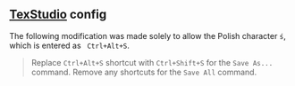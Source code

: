 ## [TexStudio](https://www.texstudio.org/) config

The following modification was made solely to allow the Polish character `ś`, which is entered as ` Ctrl+Alt+S`.
> Replace `Ctrl+Alt+S` shortcut with `Ctrl+Shift+S` for the `Save As...` command. 
> Remove any shortcuts for the `Save All` command.